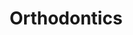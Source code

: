 ---
templateKey: specialties-page
language: en
title: Orthodontics
redirects: /especialidades/ortodoncia/
published: true
# Hero Section
hero:
  display: true
  type: default
  image: /img/hero-orthodontics.jpg
  parallax: false
  title: >
    <span class="bebas" style="font-family:Bebas Neue Bold;color:white;font-weight:lighter">ORTHODONTICS</span>
  indicator: false
  halfSize: true

# Heading Section
specialtiesHeading:
  display: true
  img: /img/icon-orthodontics.jpg
  content: Take care of your health and protect your investment. Many clinics and companies delegate their treatments to auxiliary turn staff. Inform yourself before and demand to be always attended by the same Orthodontist.

# Aside Section
paragraphSection:
  body: >
    <p>The smile is the light of our face, allows us to interact better with people, cause a good impression and makes persons show more empathy when it comes to interacting with us.<strong>Smiling often will change your life, improve your mood, your charisma and your self-esteem.</strong></span></p>
    <p>Considering the beauty of the smile as the great north and supreme objective of Orthodontics, in DENTAL VIPwe use with great success theSTRAIGHT WIRE&nbsp;TECHNIQUE withpreadjusted devices according to the philosophy and prescription of Dr. Ronald Roth for the treatment of malocclusions and dental malpositions.<strong>This technique </strong></span><em><strong>(straight wire system)</strong></em></span><strong> uses very light forces that allow us to move the teeth with total accuracy in the 3 planes of the space</strong></span>, achieving ideal positions perfectly compatible with the most demanding standards of contemporary dental aesthetics. In that sense, we can use conventional or<strong>aesthetic brackets</strong></span>; it all depends on your preference.</span></p>
    <p>In the initial phase of DIAGNOSIS we use<strong>digital photographs, panoramic radiographs and computerized cephalometries </strong></span><em>(Ricketts, Jarabak, Downs and Steiner) </em></span>to plan all orthodontic mechanotherapy and achieve highly predictable, aesthetic and functional results.</p>
    <p>Additionally, we routinely handle<strong>craniofacial growth modification techniques</strong></span> for the treatment of skeletal malocclusions in children and adolescents, through the use of DENTOFACIAL ORTHOPEDICS and functional jaw orthopedics devices<em>(</em></span><em>removable&nbsp;</em><em>appliances</em><em>) </em></span>that allow us to recover the facial and biological balance lost by developmental disorders.<strong>In the extreme cases of severe dentofacial deformities, a combined orthodontic-surgical approach is already necessary</strong></span>, so that the execution of the treatment implies the joint and coordinated participation with the maxillofacial surgeon, who will be responsible for repositioning the affected maxillary structures through the various procedures of</span> ORTHOGNATHIC SURGERY.</span></p>
  image: /img/aside-orthodontics.jpg

# Quote Section
quote:
  title: ''
  body: >
    It is not enough with to just align the teeth. The sum of the characterizations and small details that can be achieved in the finishing phase will define the excellence of the result. That is why in some people the teeth will look really beautiful, and in others, just straight.
  author: Dr. José Miguel Gómez Díez
  footer:
    position: Orthodontist
    clinic: DENTAL VIP, Especialidades Odontológicas s.c.

# Parallax Section
plainParallax:
  image: /img/parallax-orthodontics.jpg

# Faq Section
faq:
  title:  Frequently Asked Questions
  blocks:
    - questions:
      - question: What is Orthodontics? 
        answer: > 
          <p>It is the Specialty of Dentistry responsible for the prevention, diagnosis and treatment of malocclusions and dentofacial deformities. It is based on the knowledge of the craniofacial growth and development process and the domain of biomechanics, a science that deals with studying and controlling the vectors, intensities, senses and physical effects of the forces that need to be applied on the teeth to move them and correct your position.</span></p>
      - question: What is a malocclusion? 
        answer: > 
          <p>It is any irregular arrangement of the teeth and jaws that affect the aesthetic and masticatory function of the person. There are dental malocclusions and skeletal malocclusions, that is why is so important the DIAGNOSIS in Orthodontics. The most common dental malocclusion is the crowding and is due to a discrepancy between the size of the teeth and the size of the jaws. Skeletal ones derived from alterations of facial growth and development, and are characterized by abnormalities of shape, size and position of the maxillary bones.</span></p>
      - question: What is a dentofacial deformity?
        answer: > 
          <p>It is a skeletal and dental malocclusion of such magnitude that it also compromises the facial aesthetics of the person. In these cases, orthodontic treatment alone is not enough and must be combined with orthognathic surgery procedures so that the maxillofacial surgeon can reposition the dysplastic maxillary structures.</span></p>
      - question: Why is it important to correct malocclusions and align teeth? 
        answer: > 
          <p>Because socially it is very favorable to have a good appearance, and also, in large part; because oral health depends on a correct occlusion or bite. Straight and aligned teeth are easier to clean and less susceptible to cavities and periodontal diseases.</span></p>
      - question: Do I need a Dentist or an Orthodontist? 
        answer: > 
          <p>During the Dentistry degree, barely some basic concepts about orthodontics are taught, therefore additional specialization studies </span><em>(</em></span><em>University Postgraduate degree of 2 or 3 years duration</em><em>) </em></span>are required to be truly trained in the area. Keep this always in mind, avoid failures and bad experiences that are unfortunately very common. Short courses and orthodontic fellowships are excellent for the general dentist to learn to detect and intercept some malocclusions, but in no way quialify him to carry out corrective orthodontic treatments.</span></p>
      - question: What is the best age to start an Orthodontic treatment? 
        answer: > 
          <p>There is no specific age, it all depends on the type and severity of the problem. </span>It is ideal to attend to consultation during the mixed dentition period </span><em>(between 7 and 9 years old)</em></span> to rule out any dental and especially skeletal alterations, since growth modification </span><em>(Orthopedics)</em></span> is only possible before maturity or sexual development. Purely dental malocclusions can be treated at any stage of life.</span></p>
      - question: How long does a treatment of this type last? 
        answer: > 
          <p>It also depends on the case, but as a general rule the time varies between 18 and 24 months. In those patients with severe abnormalities, the duration may be longer by virtue of the degree of skeletal and dental involvement.</span></p>
      - question: Is it always necessary to extract permanent teeth? 
        answer: > 
          <p>Of course not! This is determined based on the dento-maxillary discrepancy or degree of dental crowding. Extractions are indicated in approximately 30% of cases.</span></p>
      - question: Which are better, fixed or removable appliances? 
        answer: > 
          <p>Fixed appliances or brackets are the only dispositives capable of accurately moving teeth in the 3 planes of space. Removable appliances are used to modify growth, to "move" bones and achieve orthopedic changes, but they are very bad for aligning teeth. Each type has its indications and specific uses.</span></p>
      - question: What are the differences between metal brackets and aesthetic brackets? 
        answer: > 
          <p>Mainly the color and the material. The aesthetic brackets are made of plastic, porcelain </span><em>(white)</em></span> or sapphire crystals </span><em>(transparent),</em></span> which makes them virtually imperceptible to the naked eye. Another important difference to consider is the cost, since the aesthetic brackets of proven quality triple in value to those of stainless steel.</span></p>

    - questions: 
      - question: Are there other alternatives that are even more aesthetic? 
        answer: > 
          <p>At present there has been an impressive rebound of old techniques that were in disuse. Lingual orthodontics and the so-called "invisible orthodontics" without brackets, with pure plastic splints, are offered with excessive enthusiasm. We consider that they have great limitations and are only effective in some extremely simple cases, so they should be considered only under a very objective and professional criterion.</span></p>
      - question: Is it very uncomfortable to use brackets? 
        answer: > 
          <p>Usually the first 3 or 4 days following the installation of the brackets are somewhat annoying because it is normal to experience some pain when eating and chewing. After this period, the inconveniences are usually limited to occasional minor discomforts, mainly caused by the friction of the appliances with the inner part of the lips and cheeks. For this you will be provided with a special wax that you must place on the bracket that is bothering you and thus solve the problem.</span></p>
      - question: Is it necessary to place them on all teeth? 
        answer: > 
          <p>In the vast majority of cases yes. To obtain optimal results, it is also necessary to place bands </span><em>(metal rings)</em></span> around the molars, since these are the ones that provide the necessary anchorage to perform and control the vast majority of dental movements contemplated in the treatment planning phase.</span></p>
      - question: Is it normal for teeth to stain or pigment around braces? 
        answer: > 
          <p>Not at all! Generally this is the first sign of a poorly performed treatment in which the excesses of adhesive were not removed when cementing the dispositives. These excesses are extremely harmful because in a short time they cause tooth decay, dental decalcification and severe gingival inflammation.</span></p>
      - question: Is it necessary to have some kind of special care during treatment? 
        answer: > 
          <p>Of course, oral hygiene is a key factor for its success. It is essential to brush after each meal, use the interdental brush, floss and mouthwash. Periodic checks with the General Dentist, and in some cases with the Periodontist, are also recommended, so that teeth and gums remain healthy at all times.</span></p>
      - question: What things can not be eaten with dental appliances? 
        answer: > 
          <p>You can practically eat everything, however, it is advisable to avoid some excessively hard foods such as ice and bones, and sticky like chewing gum, since they can easily detach brackets, bands and other devices.</span></p>
      - question: How often are Orthodontic checks performed? 
        answer: > 
          <p>Generally every 4 weeks, except for special circumstances.</span></p>
      - question: Will my teeth really look perfect?
        answer: > 
          <p>In 99% of the cases the results obtained are completely satisfactory as long as the treatment is planned based on a right diagnosis and the patient regularly attends his control appointments. Sometimes it is necessary to complement these results with procedures of Dental Aesthetics, Whitening or Periodontal Plastic Surgery, so that the teeth look really spectacular.</span></p>
      - question: Could they move after removing the braces? 
        answer: > 
          <p>Dental alignment is a dynamic and changing entity over time, that is, teeth tend to move throughout life, with or without prior orthodontics, so the retention phase is the longest and most complex of an orthodontic treatment and requires excellent collaboration by the patient.</span></p>
      - question: What are the retainers and what are they for? 
        answer: > 
          <p>They are custom-made devices that are placed at the time of removing the brackets. They can be fixed or removable and are intended to keep the teeth in their final position, preventing them from moving and misaligning again. If they are removable, they are used 24 hours a day at the beginning, but then it is usually enough to put them only to sleep.</span></p>

# Clinic Cases
clinicCases:
  title: Orthodontics - Clinical Cases
  items:
    - image: /img/clinic-cases-orthodontics-en-01-thumb.jpg
      title: > 
        <h6>UPPER AND LOWER CROWDING  </h6>
    - image: /img/clinic-cases-orthodontics-en-02-thumb.jpg
      title: >
        <h6>SKELETAL CLASS II MALOCCLUSION </h6>
    - image: /img/clinic-cases-orthodontics-en-03-thumb.jpg
      title: >
        <h6>SEVERE CROWDING AND AESTHETIC BRACKETS</h6>
    - image: /img/clinic-cases-orthodontics-en-04-thumb.jpg
      title: >
        <h6>EXTRACTION OF FOUR FIRST PREMOLARS</h6>
    - image: /img/clinic-cases-orthodontics-en-05-thumb.jpg
      title: >
        <h6>ECTOPIC MAXILLARY CANINE</h6>
    - image: /img/clinic-cases-orthodontics-en-06-thumb.jpg
      title: >
        <h6>BIMAXILLARY DENTOALVEOLAR PROTRUSION </h6>
    - image: /img/clinic-cases-orthodontics-en-07-thumb.jpg
      title: >
        <h6>BIMAXILLARY DENTOALVEOLAR PROTRUSION</h6>
    - image: /img/clinic-cases-orthodontics-en-08-thumb.jpg
      title: >
        <h6>SELF-LIGATING BRACES </h6>
    - image: /img/clinic-cases-orthodontics-en-09-thumb.jpg
      title: >
        <h6>ORTHODONTIC IN THE MIXED DENTITION</h6>
    - image: /img/clinic-cases-orthodontics-en-10-thumb.jpg
      title: >
        <h6>UPPER DENTO-MAXILLARY DISCREPANCY </h6>
    - image: /img/clinic-cases-orthodontics-en-11-thumb.jpg 
      title: >
        <h6>UPPER EXTRACTION CASE </h6>
    - image: /img/clinic-cases-orthodontics-en-12-thumb.jpg
      title: >
        <h6>DENTAL DEFORMITY AND SEVERE CROWDING</h6>
    - image: /img/clinic-cases-orthodontics-en-13-thumb.jpg
      title: >
        <h6>DEEP BITE </h6>
    - image: /img/clinic-cases-orthodontics-en-14-thumb.jpg
      title: >
        <h6>BEFORE AND AFTER </h6>
    - image: /img/clinic-cases-orthodontics-en-15-thumb.jpg
      title: >
        <h6>BEFORE AND AFTER </h6>
    - image: /img/clinic-cases-orthodontics-en-16-thumb.jpg
      title: >
        <h6>BEFORE AND AFTER </h6>
    - image: /img/clinic-cases-orthodontics-en-17-thumb.jpg
      title: >
        <h6>BEFORE AND AFTER  </h6>
    - image: /img/clinic-cases-orthodontics-en-18-thumb.jpg
      title: >
        <h6>BEFORE AND AFTER </h6>
    - image: /img/clinic-cases-orthodontics-en-19-thumb.jpg
      title: >
        <h6>BEFORE AND AFTER  </h6>
    - image: /img/clinic-cases-orthodontics-en-20-thumb.jpg
      title: >
        <h6>BEFORE AND AFTER </h6>
    - image: /img/clinic-cases-orthodontics-en-21-thumb.jpg
      title: >
        <h6>BEFORE AND AFTER   </h6>
  lightbox:
    placeholder: ROTATE THE DEVICE TO ENLARGE THE IMAGES
    type: ''
    images: 
      - image: /img/clinic-cases-orthodontics-en-01.jpg
      - image: /img/clinic-cases-orthodontics-en-02.jpg
      - image: /img/clinic-cases-orthodontics-en-03.jpg
      - image: /img/clinic-cases-orthodontics-en-04.jpg
      - image: /img/clinic-cases-orthodontics-en-05.jpg
      - image: /img/clinic-cases-orthodontics-en-06.jpg
      - image: /img/clinic-cases-orthodontics-en-07.jpg
      - image: /img/clinic-cases-orthodontics-en-08.jpg
      - image: /img/clinic-cases-orthodontics-en-09.jpg
      - image: /img/clinic-cases-orthodontics-en-10.jpg
      - image: /img/clinic-cases-orthodontics-en-11.jpg
      - image: /img/clinic-cases-orthodontics-en-12.jpg
      - image: /img/clinic-cases-orthodontics-en-13.jpg
      - image: /img/clinic-cases-orthodontics-en-14.jpg
      - image: /img/clinic-cases-orthodontics-en-15.jpg
      - image: /img/clinic-cases-orthodontics-en-16.jpg
      - image: /img/clinic-cases-orthodontics-en-17.jpg
      - image: /img/clinic-cases-orthodontics-en-18.jpg
      - image: /img/clinic-cases-orthodontics-en-19.jpg
      - image: /img/clinic-cases-orthodontics-en-20.jpg
      - image: /img/clinic-cases-orthodontics-en-21.jpg
# Responsive Aside Paragraphs
asides:
  display: true
  sections:
    - align: right
      title: >
        <h3 style="color:#333;font-family:'Bebas Neue Bold'">A HAPPY AND TRANSPARENT END!</h3>
      content: >
        <p style="font-weight:400">When removing the brackets, it is always necessary to use an artificial device that keeps the teeth in their new position. For being almost invisible, comfortable and easy to use, a vacuum thermoformed transparent plastic retainer is always our best recommendation.</p>
      image: /img/sections-orthodontics-invisalign.jpg
      footer:
        display: true
        image:
          src: /img/sections-orthodontics-icon-invisalign.png
          display: true
        button:
          text: ''
          to: ''
          display: false
    - align: left
    
      title: >
        <h3 style="color:#333;font-family:'Bebas Neue Bold'">AESTHETIC BRACES</h3>
      content: >
        <p  style="font-weight:400">Thanks to their color, texture and transparency, Porcelain or Sapphire Crystals aesthetic brackets mimetize with dental enamel and are particularly suitable for those persons who, due to their work or social activity, want a very low profile treatment but of proven clinical quality.</p>
      image: /img/sections-orthodontics-asthetic-braces.jpg
      footer:
        display: true
        image:
          src: /img/sections-icons-aesthetic-dentistry.jpg
          display: false
        button:
          text: More Information
          to: '/en/specialties/orthodontics/aesthetic-braces/'
          display: true
    - align: right
      title: >
        <h3 style="color:#333;font-family:'Bebas Neue Bold'">TAKE CARE OF YOUR BRACKETS!</h3>
      content: >
        <p  style="font-weight:400"><b>Indications for people with fixed appliances. 
        </b></br></br>Never forget that an adequate oral hygiene technique and the permanent collaboration of the patient with his treatment are indispensable requirements for its success.</p>
      image: /img/sections-orthodontics-brackets-care.jpg
      footer:
        display: true
        image:
          src: /img/sections-icons-aesthetic-dentistry.jpg
          display: false
        button:
          text: More Information
          to: '/en/specialties/orthodontics/take-care-of-your-brackets/'
          display: true
   
  
# Testimonial Section
lightQuote:
  color: '#ededed'
  display: true
  img:
    ld: /img/quotes-orthodontics.jpg
    pt: /img/quotes-orthodontics-portrait.jpg
  content: I BELIEVED DIFFICULT TO GET GOOD RESULTS IN A CASE AS COMPLEX AS MINE. I USED FIXED DEVICES PER YEAR AND A HALF SO AS TO THEY COULD OPERATE ME AND CORRECT THE POSITION OF THE MAXILLARY. NOW I AM ANOTHER, THE DOCTORS ALIGNED MY TEETH AND TRANSFORMED MY FACE. SOMETHING FANTASTIC. "

# Contact Form
form:
  title: Consult Us Right Now!
  img: /img/parallax-form-specialties.png

# Procedures Section
procedures:
  display: true
  title: Give your Health the Value It Deserves!
  procedures:
    - title: Facilities
      to: /en/the-clinic/facilities/
      img: /img/procedures-facilities.jpg
    - title: Technology
      to: /en/the-clinic/technology/
      img: /img/procedures-technology.jpg
    - title: Professional Staff
      to:  /en/professional-staff/
      img: /img/procedures-professionals.png
---